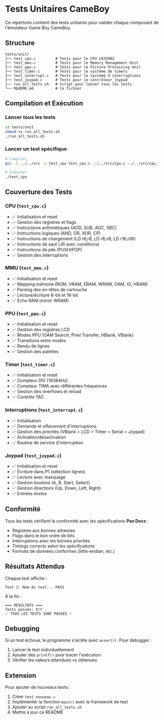 # Tests Unitaires CameBoy

Ce répertoire contient des tests unitaires pour valider chaque composant de l'émulateur Game Boy CameBoy.

## Structure

```
tests/unit/
├── test_cpu.c         # Tests pour le CPU LR35902
├── test_mmu.c         # Tests pour le Memory Management Unit
├── test_ppu.c         # Tests pour le Picture Processing Unit
├── test_timer.c       # Tests pour le système de timers
├── test_interrupt.c   # Tests pour le système d'interruptions
├── test_joypad.c      # Tests pour le contrôleur joypad
├── run_all_tests.sh   # Script pour lancer tous les tests
└── README.md          # Ce fichier
```

## Compilation et Exécution

### Lancer tous les tests
```bash
cd tests/unit
chmod +x run_all_tests.sh
./run_all_tests.sh
```

### Lancer un test spécifique
```bash
# Compiler
gcc -I ../../src -o test_cpu test_cpu.c ../../src/cpu.c ../../src/cpu_tables.c ../../src/mmu.c ../../src/common.c

# Exécuter
./test_cpu
```

## Couverture des Tests

### CPU (`test_cpu.c`)
- ✅ Initialisation et reset
- ✅ Gestion des registres et flags
- ✅ Instructions arithmétiques (ADD, SUB, ADC, SBC)
- ✅ Instructions logiques (AND, OR, XOR, CP)
- ✅ Instructions de chargement (LD r8,r8, LD r8,n8, LD r16,n16)
- ✅ Instructions de saut (JR avec conditions)
- ✅ Instructions de pile (PUSH/POP)
- ✅ Gestion des interruptions

### MMU (`test_mmu.c`)
- ✅ Initialisation et reset
- ✅ Mapping mémoire (ROM, VRAM, ERAM, WRAM, OAM, IO, HRAM)
- ✅ Parsing des en-têtes de cartouche
- ✅ Lecture/écriture 8-bit et 16-bit
- ✅ Echo RAM (miroir WRAM)

### PPU (`test_ppu.c`)
- ✅ Initialisation et reset
- ✅ Gestion des registres LCD
- ✅ Modes PPU (OAM Search, Pixel Transfer, HBlank, VBlank)
- ✅ Transitions entre modes
- ✅ Rendu de lignes
- ✅ Gestion des palettes

### Timer (`test_timer.c`)
- ✅ Initialisation et reset
- ✅ Compteur DIV (16384Hz)
- ✅ Compteur TIMA avec différentes fréquences
- ✅ Gestion des overflows et reload
- ✅ Contrôle TAC

### Interruptions (`test_interrupt.c`)
- ✅ Initialisation
- ✅ Demande et effacement d'interruptions
- ✅ Gestion des priorités (VBlank > LCD > Timer > Serial > Joypad)
- ✅ Activation/désactivation
- ✅ Routine de service d'interruption

### Joypad (`test_joypad.c`)
- ✅ Initialisation et reset
- ✅ Écriture dans P1 (sélection lignes)
- ✅ Lecture avec masquage
- ✅ Gestion boutons (A, B, Start, Select)
- ✅ Gestion directions (Up, Down, Left, Right)
- ✅ Entrées mixtes

## Conformité

Tous les tests vérifient la conformité avec les spécifications **Pan Docs** :
- Registres aux bonnes adresses
- Flags dans le bon ordre de bits
- Interruptions avec les bonnes priorités
- Timings corrects selon les spécifications
- Formats de données conformes (little-endian, etc.)

## Résultats Attendus

Chaque test affiche :
```
Test 1: Nom du test... PASS
```

À la fin :
```
=== RÉSULTATS ===
Tests passés: X/Y
✅ TOUS LES TESTS SONT PASSÉS !
```

## Debugging

Si un test échoue, le programme s'arrête avec `assert()`. Pour debugger :
1. Lancer le test individuellement
2. Ajouter des `printf()` pour tracer l'exécution
3. Vérifier les valeurs attendues vs obtenues

## Extension

Pour ajouter de nouveaux tests :
1. Créer `test_nouveau.c`
2. Implémenter la fonction `main()` avec le framework de test
3. Ajouter au script `run_all_tests.sh`
4. Mettre à jour ce README
